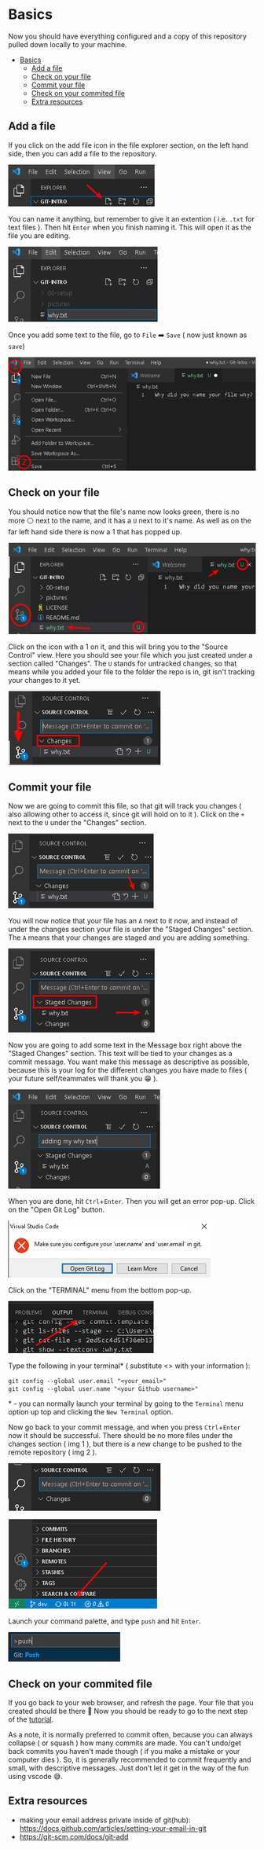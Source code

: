 # Basics

Now you should have everything configured and a copy of this repository pulled down locally to your machine.

- [Basics](#basics)
  - [Add a file](#add-a-file)
  - [Check on your file](#check-on-your-file)
  - [Commit your file](#commit-your-file)
  - [Check on your commited file](#check-on-your-commited-file)
  - [Extra resources](#extra-resources)

## Add a file

If you click on the add file icon in the file explorer section, on the left hand side, then you can add a file to the repository.

![add file](/pictures/basics/img00.png)

You can name it anything, but remember to give it an extention ( i.e. `.txt` for text files ). Then hit `Enter` when you finish naming it. This will open it as the file you are editing.

![name file](/pictures/basics/img01.png)

Once you add some text to the file, go to `File` ➡️ `Save` ( now just known as `save`)

![save file](/pictures/basics/img02.png)

## Check on your file

You should notice now that the file's name now looks green, there is no more ⚪ next to the name, and it has a `U` next to it's name.
As well as on the far left hand side there is now a 1 that has popped up.

![saved file](/pictures/basics/img03.png)

Click on the icon with a 1 on it, and this will bring you to the "Source Control" view.
Here you should see your file which you just created under a section called "Changes".
The `U` stands for untracked changes, so that means while you added your file to the folder the repo is in, git isn't tracking your changes to it yet.

![changes view](/pictures/basics/img04.png)

## Commit your file

Now we are going to commit this file, so that git will track you changes ( also allowing other to access it, since git will hold on to it ).
Click on the `+` next to the `U` under the "Changes" section.

![commit file](/pictures/basics/img05.png)

You will now notice that your file has an `A` next to it now, and instead of under the changes section your file is under the "Staged Changes" section.
The `A` means that your changes are staged and you are adding something.

![staged file](/pictures/basics/img06.png)

Now you are going to add some text in the Message box right above the "Staged Changes" section.
This text will be tied to your changes as a commit message.
You want make this message as descriptive as possible, because this is your log for the different changes you have made to files ( your future self/teammates will thank you 😁 ).

![commit message](/pictures/basics/img07.png)

When you are done, hit `Ctrl`+`Enter`.
Then you will get an error pop-up.
Click on the "Open Git Log" button.

![commit message](/pictures/basics/img08.png)

Click on the "TERMINAL" menu from the bottom pop-up.

![commit message](/pictures/basics/img09.png)

Type the following in your terminal* ( substitute <> with your information ):

```shell
git config --global user.email "<your_email>"
git config --global user.name "<your Github username>"
```

\* - you can normally launch your terminal by going to the `Terminal` menu option up top and clicking the `New Terminal` option.

Now go back to your commit message, and when you press `Ctrl`+`Enter` now it should be successful.
There should be no more files under the changes section ( img 1 ), but there is a new change to be pushed to the remote repository ( img 2 ).

![no more files](/pictures/basics/img10.png)

![new changes to push](/pictures/basics/img11.png)

Launch your command palette, and type `push` and hit `Enter`.

![push changes](/pictures/basics/img12.png)

## Check on your commited file

If you go back to your web browser, and refresh the page. Your file that you created should be there 🥳
Now you should be ready to go to the next step of the [tutorial](/README.md#steps).

As a note, it is normally preferred to commit often, because you can always collapse ( or squash ) how many commits are made.
You can't undo/get back commits you haven't made though ( if you make a mistake or your computer dies ).
So, it is generally recommended to commit frequently and small, with descriptive messages.
Just don't let it get in the way of the fun using vscode 😅.

## Extra resources

- making your email address private inside of git(hub): <https://docs.github.com/articles/setting-your-email-in-git>
- <https://git-scm.com/docs/git-add>

